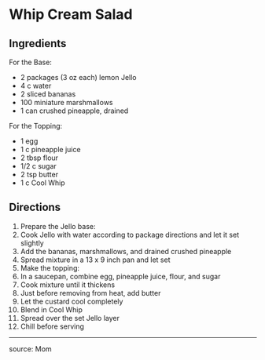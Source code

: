 # Whip Cream Salad

## Ingredients

For the Base:

- 2 packages (3 oz each) lemon Jello
- 4 c water
- 2 sliced bananas
- 100 miniature marshmallows
- 1 can crushed pineapple, drained

For the Topping:

- 1 egg
- 1 c pineapple juice
- 2 tbsp flour
- 1/2 c sugar
- 2 tsp butter
- 1 c Cool Whip

## Directions

1. Prepare the Jello base:
  1. Cook Jello with water according to package directions and let it set slightly
  2. Add the bananas, marshmallows, and drained crushed pineapple
  3. Spread mixture in a 13 x 9 inch pan and let set
2. Make the topping:
  1. In a saucepan, combine egg, pineapple juice, flour, and sugar
  2. Cook mixture until it thickens
  3. Just before removing from heat, add butter
  4. Let the custard cool completely
  5. Blend in Cool Whip
  6. Spread over the set Jello layer
3. Chill before serving

---

source: Mom
